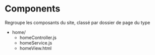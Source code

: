 # Components

Regroupe les composants du site, classé par dossier de page du type

- home/
	* homeController.js
	* homeService.js
	* homeView.html